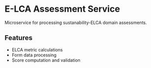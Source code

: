 # E-LCA Assessment Service

Microservice for processing sustanability-ELCA domain assessments.

## Features

- ELCA metric calculations
- Form data processing
- Score computation and validation


